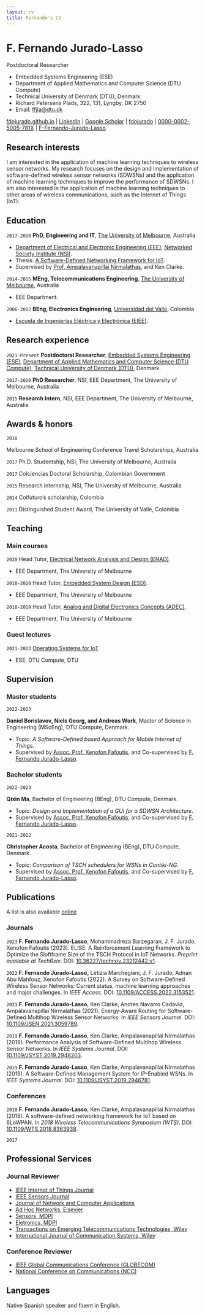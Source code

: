 ```yaml
---
layout: cv
title: Fernando's CV
---
```


# F. Fernando Jurado-Lasso

Postdoctoral Researcher

- Embedded Systems Engineering (ESE)
- Department of Applied Mathematics and Computer Science (DTU Compute)
- Technical University of Denmark (DTU), Denmark
- Richard Petersens Plads, 322, 131, Lyngby, DK 2750
- Email: <a href="mailto:ffjla@dtu.dk">ffjla@dtu.dk</a>

<div id="webaddress">
  <!-- <a href="mailto:ffjla@dtu.dk"><i class="fas fa-envelope"></i> ffla@dtu.dk</a> | -->
  <a href="http://fdojurado.github.io" target="_blank"><i class="fas fa-home"></i> fdojurado.github.io</a> |
  <a href="https://www.linkedin.com/in/fdojurado" target="_blank"><i class="fab fa-linkedin"></i> LinkedIn</a> |
  <a href="https://scholar.google.com/citations?user=69QAyEYAAAAJ" target="_blank"><i class="ai ai-google-scholar-square"></i> Google Scholar</a> |
  <a href="https://github.com/fdojurado" target="_blank"><i class="fab fa-github"></i> fdojurado</a> |
  <a href="https://orcid.org/0000-0002-5005-781X" target="_blank"><i class="ai ai-orcid"></i> 0000-0002-5005-781X</a> |
  <a href="https://www.researchgate.net/profile/F-Fernando-Jurado-Lasso" target="_blank"><i class="ai ai-researchgate-square"></i> F-Fernando-Jurado-Lasso</a>
  <!-- <a href="https://twitter.com/dave_whipp"><i class="fab fa-twitter"></i> @dave_whipp</a> -->
</div>

## Research interests

I am interested in the application of machine learning techniques to wireless sensor networks. My research focuses on the design and implementation of software-defined wireless sensor networks (SDWSNs) and the application of machine learning techniques to improve the performance of SDWSNs. I am also interested in the application of machine learning techniques to other areas of wireless communications, such as the Internet of Things (IoT).

## Education

`2017-2020`
**PhD, Engineering and IT**, [The University of Melbourne](https://www.unimelb.edu.au/), Australia

- [Department of Electrical and Electronic Engineering (EEE)](https://electrical.eng.unimelb.edu.au/), [Networked Society Institute (NSI)](https://networkedsociety.unimelb.edu.au/).
- Thesis: [A Software-Defined Networking Framework for IoT](http://hdl.handle.net/11343/243063).
- Supervised by [Prof. Ampalavanapillai Nirmalathas](https://findanexpert.unimelb.edu.au/profile/15285-ampalavanapillai-nirmalathas), and Ken Clarke.

`2014-2015`
**MEng, Telecommunications Engineering**, [The University of Melbourne](https://www.unimelb.edu.au/), Australia

- EEE Department.

`2006-2012`
**BEng, Electronics Engineering**, [Universidad del Valle](https://www.univalle.edu.co/), Colombia

- [Escuela de Ingenierías Eléctrica y Electrónica (EIEE)](https://eiee.univalle.edu.co/ingenieria-electronica).

## Research experience

`2021-Present`
**Postdoctoral Researcher**, [Embedded Systems Engineering (ESE)](https://www.compute.dtu.dk/english/research/research-sections/ese), [Department of Applied Mathematics and Computer Science (DTU Compute)](https://www.compute.dtu.dk/), [Technical University of Denmark (DTU)](https://www.dtu.dk/english), Denmark.

`2017-2020`
**PhD Researcher**, NSI, EEE Department, The University of Melbourne, Australia

`2015`
**Research Intern**, NSI, EEE Department, The University of Melbourne, Australia

## Awards & honors

`2018`

Melbourne School of Engineering Conference Travel Scholarships, Australia

`2017`
Ph.D. Studentship, NSI, The University of Melbourne, Australia

`2017`
Colciencias Doctoral Scholarship, Colombian Government

`2015`
Research internship, NSI, The University of Melbourne, Australia

`2014`
Colfuturo’s scholarship, Colombia

`2011`
Distinguished Student Award, The University of Valle, Colombia

## Teaching

### Main courses

`2020`
Head Tutor, [Electrical Network Analysis and Design (ENAD)](https://handbook.unimelb.edu.au/2021/subjects/elen30009).

- EEE Department, The University of Melbourne

`2018-2020`
Head Tutor, [Embedded System Design (ESD)](https://handbook.unimelb.edu.au/2021/subjects/elen90066).

- EEE Department, The University of Melbourne

`2018-2019`
Head Tutor, [Analog and Digital Electronics Concepts (ADEC)](https://handbook.unimelb.edu.au/2021/subjects/elen30014).

- EEE Department, The University of Melbourne

### Guest lectures

`2021-2023`
[Operating Systems for IoT](https://kurser.dtu.dk/course/02159)

- ESE, DTU Compute, DTU

## Supervision

### Master students

`2022-2023`

**Daniel Borislavov, Niels Georg, and Andreas Work**, Master of Science in Engineering (MScEng), DTU Compute, Denmark.

- Topic: _A Software-Defined based Approach for Mobile Internet of Things_.
- Supervised by [Assoc. Prof. Xenofon Fafoutis](http://xefa.eu/), and Co-supervised by [F. Fernando Jurado-Lasso](https://fdojurado.github.io/).

### Bachelor students

`2022-2023`

**Qixin Ma**, Bachelor of Engineering (BEng), DTU Compute, Denmark.

- Topic: _Design and Implementation of a GUI for a SDWSN Architecture_.
- Supervised by [Assoc. Prof. Xenofon Fafoutis](http://xefa.eu/), and Co-supervised by [F. Fernando Jurado-Lasso](https://fdojurado.github.io/).

`2021-2022`

**Christopher Acosta**, Bachelor of Engineering (BEng), DTU Compute, Denmark.

- Topic: _Comparison of TSCH schedulers for WSNs in Contiki-NG_.
- Supervised by [Assoc. Prof. Xenofon Fafoutis](http://xefa.eu/), and Co-supervised by [F. Fernando Jurado-Lasso](https://fdojurado.github.io/).

## Publications

A list is also available [online](https://scholar.google.com/citations?user=69QAyEYAAAAJ)

### Journals

`2023`
**F. Fernando Jurado-Lasso**, Mohammadreza Barzegaran, J. F. Jurado, Xenofon Fafoutis (2023). ELISE: A Reinforcement Learning Framework to Optimize the Sloftframe Size of the TSCH Protocol in IoT Networks. _Preprint available at TechRxiv_. DOI: [10.36227/techrxiv.23212442.v1](https://doi.org/10.36227/techrxiv.23212442.v1).

`2022`
**F. Fernando Jurado-Lasso,** Letizia Marchegiani, J. F. Jurado, Adnan Abu Mahfouz, Xenofon Fafoutis (2022). A Survey on Software-Defined Wireless Sensor Networks: Current status, machine learning approaches and major challenges. In _IEEE Access_. DOI: [10.1109/ACCESS.2022.3153521](https://doi.org/https://doi.org/10.1109/ACCESS.2022.3153521).

`2021`
**F. Fernando Jurado-Lasso**, Ken Clarke, Andres Navarro Cadavid, Ampalavanapillai Nirmalathas (2021). Energy-Aware Routing for Software-Defined Multihop Wireless Sensor Networks. In _IEEE Sensors Journal_. DOI: [10.1109/JSEN.2021.3059789](https://doi.org/10.1109/JSEN.2021.3059789).

`2019`
**F. Fernando Jurado-Lasso**, Ken Clarke, Ampalavanapillai Nirmalathas (2019). Performance Analysis of Software-Defined Multihop Wireless Sensor Networks. In _IEEE Systems Journal_. DOI: [10.1109/JSYST.2019.2948203](https://doi.org/10.1109/JSYST.2019.2948203).

`2019`
**F. Fernando Jurado-Lasso**, Ken Clarke, Ampalavanapillai Nirmalathas (2019). A Software-Defined Management System for IP-Enabled WSNs. In _IEEE Systems Journal_. DOI: [10.1109/JSYST.2019.2946781](https://doi.org/10.1109/JSYST.2019.2946781).

### Conferences

`2018`
**F. Fernando Jurado-Lasso**, Ken Clarke, Ampalavanapillai Nirmalathas (2018). A software-defined networking framework for IoT based on 6LoWPAN. In _2018 Wireless Telecommunications Symposium (WTS)_. DOI: [10.1109/WTS.2018.8363938](https://doi.org/10.1109/WTS.2018.8363938).

`2017`

## Professional Services

### Journal Reviewer

- [IEEE Internet of Things Journal](https://ieee-iotj.org/)
- [IEEE Sensors Journal](https://ieee-sensors.org/sensors-journal/)
- [Journal of Network and Computer Applications](https://www.journals.elsevier.com/journal-of-network-and-computer-applications)
- [Ad Hoc Networks, Elsevier](https://www.journals.elsevier.com/ad-hoc-networks)
- [Sensors, MDPI](https://www.mdpi.com/journal/sensors)
- [Eletronics, MDPI](https://www.mdpi.com/journal/electronics)
- [Transactions on Emerging Telecommunications Technologies, Wiley](https://onlinelibrary.wiley.com/journal/21613915)
- [International Journal of Communication Systems, Wiley](https://onlinelibrary.wiley.com/journal/10991131)

### Conference Reviewer

- [IEEE Global Communications Conference (GLOBECOM)](https://globecom2022.ieee-globecom.org/)
- [National Conference on Communications (NCC)](https://www.iitk.ac.in/ncc2021/)

## Languages

Native Spanish speaker and fluent in English.

<!-- ### Footer

Last updated: May 2013 -->
